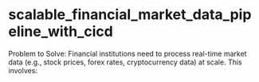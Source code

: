 # scalable_financial_market_data_pipeline_with_cicd
Problem to Solve:  Financial institutions need to process real-time market data (e.g., stock prices, forex rates, cryptocurrency data) at scale. This involves:
